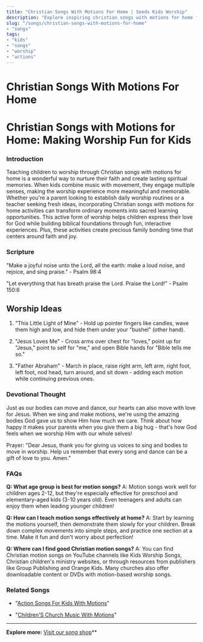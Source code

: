 ```yaml
---
title: "Christian Songs With Motions For Home | Seeds Kids Worship"
description: "Explore inspiring christian songs with motions for home for children's worship and faith development. Biblical music resources for families and ministry."
slug: "/songs/christian-songs-with-motions-for-home"
- "songs"
tags:
- "kids"
- "songs"
- "worship"
- "actions"
---
```


# Christian Songs With Motions For Home

# Christian Songs with Motions for Home: Making Worship Fun for Kids

### Introduction
Teaching children to worship through Christian songs with motions for home is a wonderful way to nurture their faith and create lasting spiritual memories. When kids combine music with movement, they engage multiple senses, making the worship experience more meaningful and memorable. Whether you're a parent looking to establish daily worship routines or a teacher seeking fresh ideas, incorporating Christian songs with motions for home activities can transform ordinary moments into sacred learning opportunities. This active form of worship helps children express their love for God while building biblical foundations through fun, interactive experiences. Plus, these activities create precious family bonding time that centers around faith and joy.

### Scripture
"Make a joyful noise unto the Lord, all the earth: make a loud noise, and rejoice, and sing praise." - Psalm 98:4

"Let everything that has breath praise the Lord. Praise the Lord!" - Psalm 150:6

## Worship Ideas
1. "This Little Light of Mine" - Hold up pointer fingers like candles, wave them high and low, and hide them under your "bushel" (other hand).

2. "Jesus Loves Me" - Cross arms over chest for "loves," point up for "Jesus," point to self for "me," and open Bible hands for "Bible tells me so."

3. "Father Abraham" - March in place, raise right arm, left arm, right foot, left foot, nod head, turn around, and sit down - adding each motion while continuing previous ones.

### Devotional Thought
Just as our bodies can move and dance, our hearts can also move with love for Jesus. When we sing and make motions, we're using the amazing bodies God gave us to show Him how much we care. Think about how happy it makes your parents when you give them a big hug - that's how God feels when we worship Him with our whole selves!

Prayer: "Dear Jesus, thank you for giving us voices to sing and bodies to move in worship. Help us remember that every song and dance can be a gift of love to you. Amen."

### FAQs

**Q: What age group is best for motion songs?**
A: Motion songs work well for children ages 2-12, but they're especially effective for preschool and elementary-aged kids (3-10 years old). Even teenagers and adults can enjoy them when leading younger children!

**Q: How can I teach motion songs effectively at home?**
A: Start by learning the motions yourself, then demonstrate them slowly for your children. Break down complex movements into simple steps, and practice one section at a time. Make it fun and don't worry about perfection!

**Q: Where can I find good Christian motion songs?**
A: You can find Christian motion songs on YouTube channels like Kids Worship Songs, Christian children's ministry websites, or through resources from publishers like Group Publishing and Orange Kids. Many churches also offer downloadable content or DVDs with motion-based worship songs.

### Related Songs

- "[Action Songs For Kids With Motions](/songs/action-songs-for-kids-with-motions/)"

- "[Children'S Church Music With Motions](/songs/children-s-church-music-with-motions/)"

---

**Explore more:** [Visit our song shop](https://seedskidsworship.com/shop)**

<!-- Schema Markup -->
<script type="application/ld+json">
{
  "@context": "https://schema.org",
  "@type": "MusicRecording",
  "name": "Christian Songs With Motions For Home",
  "byArtist": {
    "@type": "MusicGroup",
    "name": "Seeds Kids Worship"
  },
  "isFamilyFriendly": true,
  "url": "https://seedskidsworship.com/songs/christian-songs-with-motions-for-home/"
}
</script>